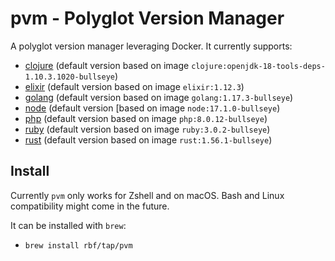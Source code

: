 # pvm - Polyglot Version Manager

A polyglot version manager leveraging Docker. It currently supports:

  - [clojure](https://clojure.org/guides/getting_started) (default version based on image `clojure:openjdk-18-tools-deps-1.10.3.1020-bullseye`)
  - [elixir](https://elixir-lang.org/getting-started/introduction.html) (default version based on image `elixir:1.12.3`)
  - [golang](https://golang.org/doc/tutorial/getting-started) (default version based on image `golang:1.17.3-bullseye`)
  - [node](https://nodejs.org/en/docs/guides/getting-started-guide/) (default version [based on image `node:17.1.0-bullseye`)
  - [php](https://www.php.net/manual/en/getting-started.php) (default version based on image `php:8.0.12-bullseye`)
  - [ruby](http://www.ruby-lang.org/en/documentation/) (default version based on image `ruby:3.0.2-bullseye`)
  - [rust](https://www.rust-lang.org/learn/get-started) (default version based on image `rust:1.56.1-bullseye`)

## Install

Currently `pvm` only works for Zshell and on macOS. Bash and Linux compatibility
might come in the future.

It can be installed with `brew`:

  - `brew install rbf/tap/pvm`

